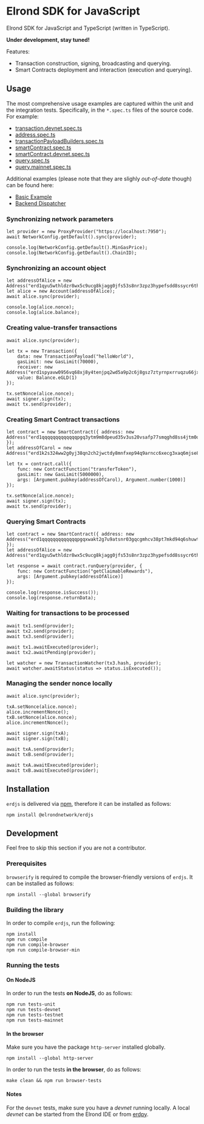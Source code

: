 # Elrond SDK for JavaScript

Elrond SDK for JavaScript and TypeScript (written in TypeScript).

**Under development, stay tuned!**

Features:
 - Transaction construction, signing, broadcasting and querying.
 - Smart Contracts deployment and interaction (execution and querying).

## Usage

The most comprehensive usage examples are captured within the unit and the integration tests. Specifically, in the `*.spec.ts` files of the source code. For example:

 - [transaction.devnet.spec.ts](https://github.com/ElrondNetwork/elrond-sdk/tree/development/erdjs/src/transaction.devnet.spec.ts)
 - [address.spec.ts](https://github.com/ElrondNetwork/elrond-sdk/tree/development/erdjs/src/address.spec.ts)
 - [transactionPayloadBuilders.spec.ts](https://github.com/ElrondNetwork/elrond-sdk/tree/development/erdjs/src/smartcontracts/transactionPayloadBuilders.spec.ts)
 - [smartContract.spec.ts](https://github.com/ElrondNetwork/elrond-sdk/tree/development/erdjs/src/smartcontracts/smartContract.spec.ts)
 - [smartContract.devnet.spec.ts](https://github.com/ElrondNetwork/elrond-sdk/tree/development/erdjs/src/smartcontracts/smartContract.devnet.spec.ts)
 - [query.spec.ts](https://github.com/ElrondNetwork/elrond-sdk/tree/development/erdjs/src/smartcontracts/query.spec.ts)
 - [query.mainnet.spec.ts](https://github.com/ElrondNetwork/elrond-sdk/tree/development/erdjs/src/smartcontracts/query.mainnet.spec.ts)

Additional examples (please note that they are slighly _out-of-date_ though) can be found here:

 - [Basic Example](https://github.com/ElrondNetwork/elrond-sdk/tree/development/docs/erdjs/examples/basic)
 - [Backend Dispatcher](https://github.com/ElrondNetwork/elrond-sdk/tree/development/docs/erdjs/examples/backend-dispatcher)

### Synchronizing network parameters

```
let provider = new ProxyProvider("https://localhost:7950");
await NetworkConfig.getDefault().sync(provider);

console.log(NetworkConfig.getDefault().MinGasPrice);
console.log(NetworkConfig.getDefault().ChainID);
```

### Synchronizing an account object

```
let addressOfAlice = new Address("erd1qyu5wthldzr8wx5c9ucg8kjagg0jfs53s8nr3zpz3hypefsdd8ssycr6th");
let alice = new Account(addressOfAlice);
await alice.sync(provider);

console.log(alice.nonce);
console.log(alice.balance);
```

### Creating value-transfer transactions

```
await alice.sync(provider);

let tx = new Transaction({
    data: new TransactionPayload("helloWorld"),
    gasLimit: new GasLimit(70000),
    receiver: new Address("erd1spyavw0956vq68xj8y4tenjpq2wd5a9p2c6j8gsz7ztyrnpxrruqzu66jx"),
    value: Balance.eGLD(1)
});

tx.setNonce(alice.nonce);
await signer.sign(tx);
await tx.send(provider);
```

### Creating Smart Contract transactions

```
let contract = new SmartContract({ address: new Address("erd1qqqqqqqqqqqqqpgq3ytm9m8dpeud35v3us20vsafp77smqghd8ss4jtm0q") });
let addressOfCarol = new Address("erd1k2s324ww2g0yj38qn2ch2jwctdy8mnfxep94q9arncc6xecg3xaq6mjse8");

let tx = contract.call({
    func: new ContractFunction("transferToken"),
    gasLimit: new GasLimit(5000000),
    args: [Argument.pubkey(addressOfCarol), Argument.number(1000)]
});

tx.setNonce(alice.nonce);
await signer.sign(tx);
await tx.send(provider);
```

### Querying Smart Contracts

```
let contract = new SmartContract({ address: new Address("erd1qqqqqqqqqqqqqpgqxwakt2g7u9atsnr03gqcgmhcv38pt7mkd94q6shuwt") });
let addressOfAlice = new Address("erd1qyu5wthldzr8wx5c9ucg8kjagg0jfs53s8nr3zpz3hypefsdd8ssycr6th");

let response = await contract.runQuery(provider, {
    func: new ContractFunction("getClaimableRewards"),
    args: [Argument.pubkey(addressOfAlice)]
});

console.log(response.isSuccess());
console.log(response.returnData);
```

### Waiting for transactions to be processed

```
await tx1.send(provider);
await tx2.send(provider);
await tx3.send(provider);

await tx1.awaitExecuted(provider);
await tx2.awaitPending(provider);

let watcher = new TransactionWatcher(tx3.hash, provider);
await watcher.awaitStatus(status => status.isExecuted());
```

### Managing the sender nonce locally

```
await alice.sync(provider);

txA.setNonce(alice.nonce);
alice.incrementNonce();
txB.setNonce(alice.nonce);
alice.incrementNonce();

await signer.sign(txA);
await signer.sign(txB);

await txA.send(provider);
await txB.send(provider);

await txA.awaitExecuted(provider);
await txB.awaitExecuted(provider);
```

## Installation

`erdjs` is delivered via [npm](https://www.npmjs.com/package/@elrondnetwork/erdjs), therefore it can be installed as follows:

```
npm install @elrondnetwork/erdjs
```

## Development

Feel free to skip this section if you are not a contributor.

### Prerequisites

`browserify` is required to compile the browser-friendly versions of `erdjs`. It can be installed as follows:

```
npm install --global browserify
```

### Building the library

In order to compile `erdjs`, run the following:

```
npm install
npm run compile
npm run compile-browser
npm run compile-browser-min
```

### Running the tests

#### On NodeJS

In order to run the tests **on NodeJS**, do as follows:

```
npm run tests-unit
npm run tests-devnet
npm run tests-testnet
npm run tests-mainnet
```

#### In the browser

Make sure you have the package `http-server` installed globally.

```
npm install --global http-server
```

In order to run the tests **in the browser**, do as follows:

```
make clean && npm run browser-tests
```

#### Notes

For the `devnet` tests, make sure you have a *devnet* running locally. A local *devnet* can be started from the Elrond IDE or from [erdpy](https://docs.elrond.com/developers/setup-a-local-testnet-erdpy).
